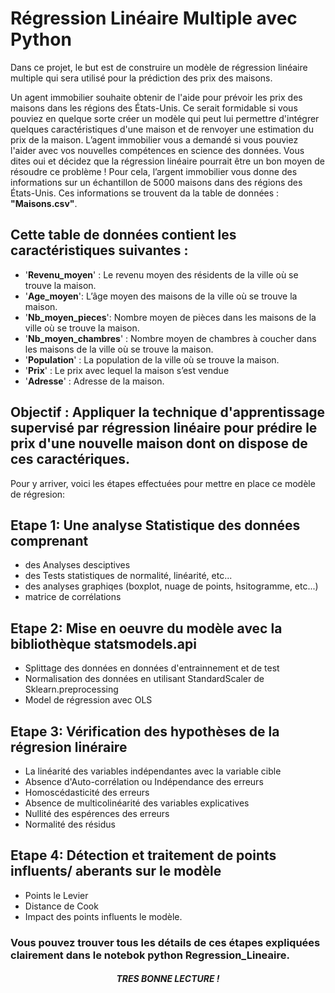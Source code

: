 # Régression Linéaire Multiple avec Python


Dans ce projet, le but est de construire un modèle de régression linéaire multiple qui sera utilisé pour la prédiction des prix des maisons.

Un agent immobilier souhaite obtenir de l'aide pour prévoir les prix des maisons dans les régions des États-Unis. Ce serait formidable si vous pouviez en quelque sorte créer un modèle qui peut lui permettre d'intégrer quelques caractéristiques d'une maison et de renvoyer une estimation du prix de la maison.
L’agent immobilier vous a demandé si vous pouviez l'aider avec vos nouvelles compétences en science des données. Vous dites oui et décidez que la régression linéaire pourrait être un bon moyen de résoudre ce problème !
Pour cela, l’argent immobilier vous donne des informations sur un échantillon de 5000 maisons dans des régions des États-Unis. Ces informations se trouvent da la table de données : **"Maisons.csv"**.

## Cette table de données contient les caractéristiques suivantes :

*	'__Revenu_moyen__' : Le revenu moyen des résidents de la ville où se trouve la maison.
*	'__Age_moyen__': L’âge moyen des maisons de la ville où se trouve la maison.
*	'__Nb_moyen_pieces__': Nombre moyen de pièces dans les maisons de la ville où se trouve la maison.
*	'__Nb_moyen_chambres__' : Nombre moyen de chambres à coucher dans les maisons de la ville où se trouve la maison.
*	'__Population__' : La population de la ville où se trouve la maison.
*	'__Prix__' : Le prix avec lequel la maison s’est vendue
*	'__Adresse__' : Adresse de la maison.

## Objectif : Appliquer la technique d'apprentissage supervisé par régression linéaire pour prédire le prix d'une nouvelle maison dont on dispose de ces caractériques.

Pour y arriver, voici les étapes effectuées pour mettre en place ce modèle de régresion:
## Etape 1: Une analyse Statistique des données comprenant 
- des Analyses desciptives 
- des Tests statistiques de normalité, linéarité, etc...
- des analyses graphiqes (boxplot, nuage de points, hsitogramme, etc...)
- matrice de corrélations

## Etape 2: Mise en oeuvre du modèle avec la bibliothèque statsmodels.api
- Splittage des données en données d'entrainnement et de test
- Normalisation des données en utilisant StandardScaler de Sklearn.preprocessing
- Model de régression avec OLS

## Etape 3: Vérification des hypothèses de la régresion linéraire
*  La linéarité des variables indépendantes avec la variable cible
*  Absence d'Auto-corrélation ou Indépendance des erreurs
*  Homoscédasticité des erreurs
*  Absence de multicolinéarité des variables explicatives
* Nullité des espérences des erreurs
* Normalité des résidus

## Etape 4: Détection et traitement de points influents/ aberants sur le modèle
- Points le Levier
- Distance de Cook
- Impact des points influents le modèle.


### Vous pouvez trouver tous les détails de ces étapes expliquées clairement dans le notebok python **Regression_Lineaire**.


##### <center> TRES BONNE LECTURE ! </center>

